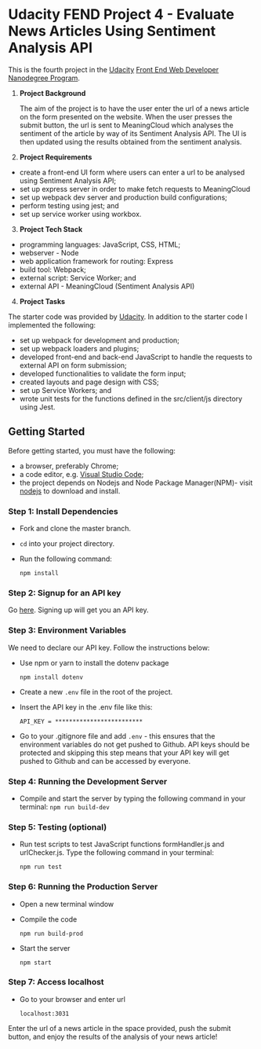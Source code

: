 # Udacity FEND Project 4 - Evaluate News Articles Using Sentiment Analysis API

This is the fourth project in the [Udacity](https://www.udacity.com) [Front End Web Developer Nanodegree Program](https://www.udacity.com/course/front-end-web-developer-nanodegree-nd0011#batBeacon669272058893).

1. **Project Background**

    The aim of the project is to have the user enter the url of a news article on the form presented on the website. When the user presses the submit button, the url is sent to MeaningCloud which analyses the sentiment of the article by way of its Sentiment Analysis API. The UI is then updated using the results obtained from the sentiment analysis.  

2. **Project Requirements**

- create a front-end UI form where users can enter a url to be analysed using Sentiment Analysis API;
- set up express server in order to make fetch requests to MeaningCloud 
- set up webpack dev server and production build configurations;
- perform testing using jest; and
- set up service worker using workbox.


3. **Project Tech Stack**

- programming languages: JavaScript, CSS, HTML;
- webserver - Node
- web application framework for routing: Express
- build tool: Webpack;
- external script: Service Worker; and 
- external API - MeaningCloud (Sentiment Analysis API)




4. **Project Tasks**

The starter code was provided by [Udacity](https://www.udacity.com). In addition to the starter code I implemented the following:

- set up webpack for development and production;
- set up webpack loaders and plugins;
- developed front-end and back-end JavaScript to handle the requests to external API on form submission;
- developed functionalities to validate the form input;
- created layouts and page design with CSS;
- set up Service Workers; and
- wrote unit tests for the functions defined in the src/client/js directory using Jest.



## Getting Started
Before getting started, you must have the following:
- a browser, preferably Chrome;
- a code editor, e.g. [Visual Studio Code](https://code.visualstudio.com/);
- the project depends on Nodejs and Node Package Manager(NPM)- visit [nodejs](https://nodejs.org/en/) to download and install. 


### Step 1: Install Dependencies

- Fork and clone the master branch.
- `cd` into your project directory.
- Run the following command:
    
    `npm install`

### Step 2: Signup for an API key
Go [here](https://www.meaningcloud.com/). Signing up will get you an API key.


### Step 3: Environment Variables
We need to declare our API key. Follow the instructions below:
- Use npm or yarn to install the dotenv package 

    `npm install dotenv`


- Create a new `.env` file in the root of the project.
- Insert the API key in the .env file like this:

    `API_KEY = *************************`


- Go to your .gitignore file and add `.env` - this ensures that the environment variables do not get pushed to Github. API keys should be protected and skipping this step means that your API key will get pushed to Github and can be accessed by everyone. 


### Step 4: Running the Development Server

- Compile and start the server by typing the following command in your terminal: `npm run build-dev`


### Step 5: Testing (optional)

- Run test scripts to test JavaScript functions formHandler.js and urlChecker.js. Type the following command in your terminal: 

    `npm run test`


### Step 6: Running the Production Server

- Open a new terminal window
- Compile the code

    `npm run build-prod`

- Start the server

    `npm start`


### Step 7: Access localhost

- Go to your browser and enter url 

    `localhost:3031`

Enter the url of a news article in the space provided, push the submit button, and enjoy the results of the analysis of your news article!